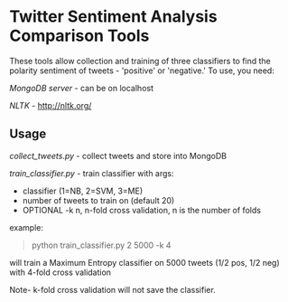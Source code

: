 Twitter Sentiment Analysis Comparison Tools
===============

These tools allow collection and training of three classifiers to find the polarity sentiment of tweets - 'positive' or 'negative.' To use, you need:

*MongoDB server* - can be on localhost

*NLTK* - http://nltk.org/

Usage
-----
*collect_tweets.py* - collect tweets and store into MongoDB

*train_classifier.py* - train classifier with args: 
- classifier (1=NB, 2=SVM, 3=ME)
- number of tweets to train on (default 20)
- OPTIONAL -k n, n-fold cross validation, n is the number of folds

example: 
>python train_classifier.py 2 5000 -k 4

will train a Maximum Entropy classifier on 5000 tweets (1/2 pos, 1/2 neg) with 4-fold cross validation

Note- k-fold cross validation will not save the classifier. 



